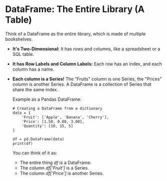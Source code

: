 # DataFrame: The Entire Library (A Table)

Think of a DataFrame as the entire library, which is made of multiple bookshelves.
* **It's Two-Dimensional:** It has rows and columns, like a spreadsheet or a SQL table.
* **It has Row Labels and Column Labels:** Each row has an index, and each column has a name.
* **Each column is a Series!** The "Fruits" column is one Series, the "Prices" column is another Series. A DataFrame is a collection of Series that share the same index.

  Example as a Pandas DataFrame:

      # Creating a DataFrame from a dictionary
      data = {
          'Fruit': ['Apple', 'Banana', 'Cherry'],
          'Price': [1.50, 0.80, 3.00],
          'Quantity': [10, 15, 5]
      }
      
      df = pd.DataFrame(data)
      print(df)

    You can think of it as:
    * The entire thing _df_ is a DataFrame.
    * The column _df['Fruit']_ is a Series.
    * The column _df['Price']_ is another Series.

